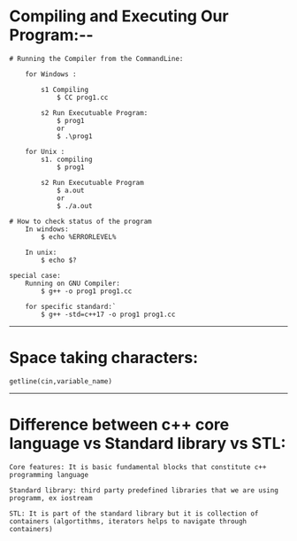 # Compiling and Executing Our Program:--
    # Running the Compiler from the CommandLine:
        
        for Windows :

            s1 Compiling 
                $ CC prog1.cc
            
            s2 Run Executuable Program:
                $ prog1
                or
                $ .\prog1
        
        for Unix :
            s1. compiling
                $ prog1
            
            s2 Run Executuable Program
                $ a.out
                or
                $ ./a.out
        
    # How to check status of the program
        In windows:
            $ echo %ERRORLEVEL%

        In unix:
            $ echo $?
    
    special case:
        Running on GNU Compiler:
            $ g++ -o prog1 prog1.cc

        for specific standard:`
            $ g++ -std=c++17 -o prog1 prog1.cc
        
****************************************************************

# Space taking characters:

    getline(cin,variable_name)

****************************************************************

# Difference between c++ core language vs Standard library vs STL:

    Core features: It is basic fundamental blocks that constitute c++ programming language

    Standard library: third party predefined libraries that we are using programm, ex iostream

    STL: It is part of the standard library but it is collection of containers (algortithms, iterators helps to navigate through containers)




